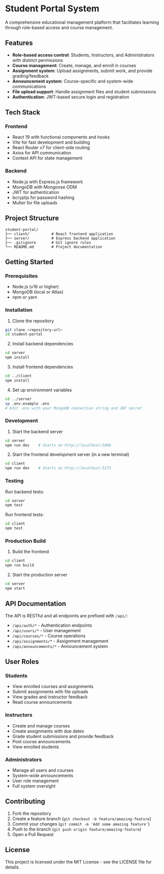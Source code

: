 # Student Portal System

A comprehensive educational management platform that facilitates learning through role-based access and course management.

## Features

- **Role-based access control**: Students, Instructors, and Administrators with distinct permissions
- **Course management**: Create, manage, and enroll in courses
- **Assignment system**: Upload assignments, submit work, and provide grading/feedback
- **Announcement system**: Course-specific and system-wide communications
- **File upload support**: Handle assignment files and student submissions
- **Authentication**: JWT-based secure login and registration

## Tech Stack

### Frontend
- React 19 with functional components and hooks
- Vite for fast development and building
- React Router v7 for client-side routing
- Axios for API communication
- Context API for state management

### Backend
- Node.js with Express.js framework
- MongoDB with Mongoose ODM
- JWT for authentication
- bcryptjs for password hashing
- Multer for file uploads

## Project Structure

```
student-portal/
├── client/          # React frontend application
├── server/          # Express backend application
├── .gitignore       # Git ignore rules
└── README.md        # Project documentation
```

## Getting Started

### Prerequisites
- Node.js (v16 or higher)
- MongoDB (local or Atlas)
- npm or yarn

### Installation

1. Clone the repository
```bash
git clone <repository-url>
cd student-portal
```

2. Install backend dependencies
```bash
cd server
npm install
```

3. Install frontend dependencies
```bash
cd ../client
npm install
```

4. Set up environment variables
```bash
cd ../server
cp .env.example .env
# Edit .env with your MongoDB connection string and JWT secret
```

### Development

1. Start the backend server
```bash
cd server
npm run dev    # Starts on http://localhost:5000
```

2. Start the frontend development server (in a new terminal)
```bash
cd client
npm run dev    # Starts on http://localhost:5173
```

### Testing

Run backend tests:
```bash
cd server
npm test
```

Run frontend tests:
```bash
cd client
npm test
```

### Production Build

1. Build the frontend
```bash
cd client
npm run build
```

2. Start the production server
```bash
cd server
npm start
```

## API Documentation

The API is RESTful and all endpoints are prefixed with `/api/`:

- `/api/auth/*` - Authentication endpoints
- `/api/users/*` - User management
- `/api/courses/*` - Course operations
- `/api/assignments/*` - Assignment management
- `/api/announcements/*` - Announcement system

## User Roles

### Students
- View enrolled courses and assignments
- Submit assignments with file uploads
- View grades and instructor feedback
- Read course announcements

### Instructors
- Create and manage courses
- Create assignments with due dates
- Grade student submissions and provide feedback
- Post course announcements
- View enrolled students

### Administrators
- Manage all users and courses
- System-wide announcements
- User role management
- Full system oversight

## Contributing

1. Fork the repository
2. Create a feature branch (`git checkout -b feature/amazing-feature`)
3. Commit your changes (`git commit -m 'Add some amazing feature'`)
4. Push to the branch (`git push origin feature/amazing-feature`)
5. Open a Pull Request

## License

This project is licensed under the MIT License - see the LICENSE file for details.